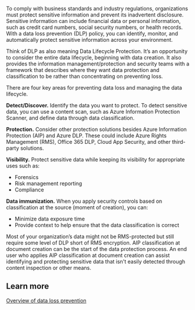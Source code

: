 To comply with business standards and industry regulations, organizations must protect sensitive information and prevent its inadvertent disclosure. Sensitive information can include financial data or personal information, such as credit card numbers, social security numbers, or health records. With a data loss prevention (DLP) policy, you can identify, monitor, and automatically protect sensitive information across your environment.

Think of DLP as also meaning Data Lifecycle Protection. It’s an opportunity to consider the entire data lifecycle, beginning with data creation. It also provides the information management/protection and security teams with a framework that describes where they want data protection and classification to be rather than concentrating on preventing loss.

There are four key areas for preventing data loss and managing the data lifecycle.

**Detect/Discover.** Identify the data you want to protect. To detect sensitive data, you can use a content scan, such as Azure Information Protection Scanner, and define data through data classification.

**Protection.** Consider other protection solutions besides Azure Information Protection (AIP) and Azure DLP. These could include Azure Rights Management (RMS), Office 365 DLP, Cloud App Security, and other third-party solutions. 

**Visibility.** Protect sensitive data while keeping its visibility for appropriate uses such as:

- Forensics
- Risk management reporting
- Compliance

**Data immunization.** When you apply security controls based on classification at the source (moment of creation), you can:

- Minimize data exposure time
- Provide context to help ensure that the data classification is correct

Most of your organization’s data might not be RMS-protected but still require some level of DLP short of RMS encryption. AIP classification at document creation can be the start of the data protection process. An end user who applies AIP classification at document creation can assist identifying and protecting sensitive data that isn't easily detected through content inspection or other means.

## Learn more 

[Overview of data loss prevention](https://docs.microsoft.com/microsoft-365/compliance/data-loss-prevention-policies)